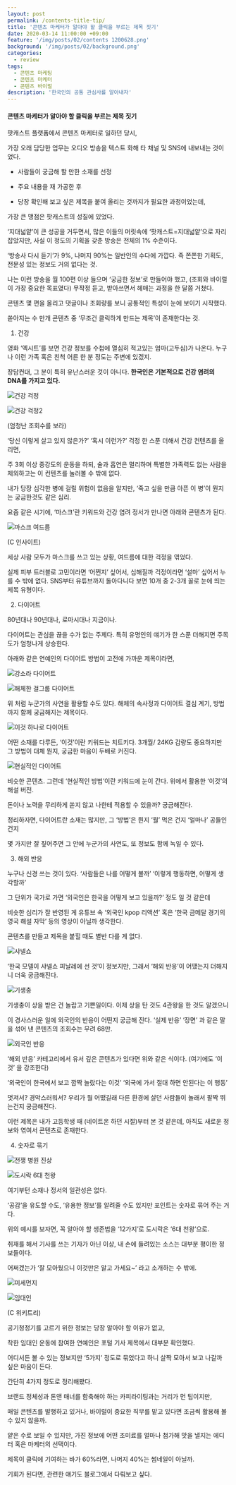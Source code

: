 ```yaml
---
layout: post
permalink: /contents-title-tip/
title: '콘텐츠 마케터가 알아야 할 클릭을 부르는 제목 짓기'
date: 2020-03-14 11:00:00 +09:00
feature: '/img/posts/02/contents 1200628.png'
background: '/img/posts/02/background.png'
categories:
  - review
tags:
  - 콘텐츠 마케팅
  - 콘텐츠 마케터
  - 콘텐츠 바이럴
description: '한국인의 공통 관심사를 알아내자'
---
```


#### 콘텐츠 마케터가 알아야 할 클릭을 부르는 제목 짓기 ####



팟캐스트 플랫폼에서 콘텐츠 마케터로 일하던 당시,

가장 오래 담당한 업무는 오디오 방송을 텍스트 화해 타 채널 및 SNS에 내보내는 것이었다.

 

* 사람들이 궁금해 할 만한 소재를 선정

* 주요 내용을 재 가공한 후

* 당장 확인해 보고 싶은 제목을 붙여 올리는 것까지가 필요한 과정이었는데, 

  

가장 큰 맹점은 팟캐스트의 성질에 있었다.

‘지대넓얕’이 큰 성공을 거두면서, 많은 이들의 머릿속에 ‘팟캐스트=지대넓얕’으로 자리 잡았지만, 사실 이 정도의 기획을 갖춘 방송은 전체의 1% 수준이다.

‘방송사 다시 듣기’가 9%, 나머지 90%는 일반인의 수다에 가깝다. 즉 쫀쫀한 기획도, 전문성 있는 정보도 거의 없다는 것.

 

나는 이런 방송을 월 100편 이상 들으며 ‘궁금한 정보’로 만들어야 했고, (조회와 바이럴이 가장 중요한 목표였다) 무작정 듣고, 받아쓰면서 헤매는 과정을 한 달쯤 거쳤다.

 

콘텐츠 몇 편을 올리고 댓글이나 조회량를 보니 공통적인 특성이 눈에 보이기 시작했다.

쏟아지는 수 만개 콘텐츠 중 ‘무조건 클릭하게 만드는 제목’이 존재한다는 것. 

 

1. 건강

영화 ‘엑시트’를 보면 건강 정보를 수첩에 열심히 적고있는 엄마(고두심)가 나온다. 누구나 이런 가족 혹은 친척 어른 한 분 정도는 주변에 있겠지.

장담컨대, 그 분이 특히 유난스러운 것이 아니다. **한국인은 기본적으로 건강 염려의 DNA를 가지고 있다.**



 

![건강 걱정](/img/posts/02/01.png)

![건강 걱정2](/img/posts/02/02.png)

(엄청난 조회수를 보라)

‘당신 이렇게 살고 있지 않은가?’ ‘혹시 이런가?’ 걱정 한 스푼 더해서 건강 컨텐츠를 올리면,

주 3회 이상 중강도의 운동을 하되, 술과 흡연은 멀리하며 특별한 가족력도 없는 사람을 제외하고는 이 컨텐츠를 눌러볼 수 밖에 없다.

내가 당장 심각한 병에 걸릴 위험이 없음을 알지만, ‘죽고 싶을 만큼 아픈 이 병’이 뭔지는 궁금한것도 같은 심리.

요즘 같은 시기에, ‘마스크’란 키워드와 건강 염려 정서가 만나면 아래와 콘텐츠가 된다.



![마스크 여드름](/img/posts/02/03.png)

(C 인사이트)

세상 사람 모두가 마스크를 쓰고 있는 상황, 여드름에 대한 걱정을 엮었다.

실제 피부 트러블로 고민이라면 ‘어쩐지’ 싶어서, 심해질까 걱정이라면 ‘설마’ 싶어서 누를 수 밖에 없다. SNS부터 유튜브까지 돌아다니다 보면 10개 중 2-3개 꼴로 눈에 띄는 제목 유형이다.



2. 다이어트

80년대나 90년대나, 로마시대나 지금이나.

다이어트는 관심을 끊을 수가 없는 주제다. 특히 유명인의 얘기가 한 스푼 더해지면 주목도가 엄청나게 상승한다.

아래와 같은 연예인의 다이어트 방법이 고전에 가까운 제목이라면,

![강소라 다이어트](/img/posts/02/04.png)



![해체한 걸그룹 다이어트](/img/posts/02/05.png)

위 처럼 누군가의 사연을 활용할 수도 있다. 해체의 속사정과 다이어트 결심 계기, 방법까지 함께 궁금해지는 제목이다.



![이것 하나로 다이어트](/img/posts/02/06.png)

어떤 소재를 다루든, ‘이것’이란 키워드는 치트키다. 3개월/ 24KG 감량도 중요하지만 그 방법이 대체 뭔지, 궁금한 마음이 두배로 커진다.



![현실적인 다이어트](/img/posts/02/07.png)

비슷한 콘텐츠. 그런데 ‘현실적인 방법’이란 키워드에 눈이 간다. 위에서 활용한 ‘이것’의 해설 버전.

돈이나 노력을 무리하게 쏟지 않고 나한테 적용할 수 있을까? 궁금해진다.

 

정리하자면, 다이어트란 소재는 많지만, 그 ‘방법’은 뭔지 ‘뭘’ 먹은 건지 ‘얼마나’ 공들인건지

몇 가지만 잘 짚어주면 그 안에 누군가의 사연도, 또 정보도 함께 녹일 수 있다. 



3. 해외 반응

누구나 신경 쓰는 것이 있다. ‘사람들은 나를 어떻게 볼까’ ‘이렇게 행동하면, 어떻게 생각할까’

그 단위가 국가로 가면 ‘외국인은 한국을 어떻게 보고 있을까?’ 정도 일 것 같은데

비슷한 심리가 잘 반영된 게 유튜브 속 ‘외국인 kpop 리액션’ 혹은 ‘한국 금메달 경기의 영국 해설 자막’ 등의 영상이 아닐까 생각한다.

콘텐츠를 만들고 제목을 붙힐 때도 별반 다를 게 없다. 



![샤넬쇼](/img/posts/02/08.png)

‘한국 모델이 샤넬쇼 피날레에 선 것’이 정보지만, 그래서 ‘해외 반응’이 어땠는지 더해지니 더욱 궁금해진다.



![기생충](/img/posts/02/09.png)

기생충이 상을 받은 건 놀랍고 기쁜일이다. 이제 상을 탄 것도 4관왕을 한 것도 알겠으니

이 경사스러운 일에 외국인의 반응이 어떤지 궁금해 진다. ‘실제 반응’ ‘장면’ 과 같은 말을 섞어 낸 콘텐츠의 조회수는 무려 68만.



![외국인 반응](/img/posts/02/10.png)

‘해외 반응’ 카테고리에서 유서 깊은 콘텐츠가 있다면 위와 같은 식이다. (여기에도 ‘이것’ 을 강조한다)

‘외국인이 한국에서 보고 깜짝 놀랐다는 이것’ ‘외국에 가서 절대 하면 안된다는 이 행동’

멋져서? 경악스러워서?  우리가 뭘 어땠길래 다른 환경에 살던 사람들이 놀래서 팔짝 뛰는건지 궁금해진다.

이런 제목은 내가 고등학생 때 (네이트온 하던 시절)부터 본 것 같은데, 아직도 새로운 정보와 엮여서 콘텐츠로 존재한다.



4. 숫자로 묶기

![전쟁 병원 진상](/img/posts/02/11.png)

![도시락 6대 천왕](/img/posts/02/12.png)

여기부턴 소재나 정서의 일관성은 없다.

‘공감’을 유도할 수도, ‘유용한 정보’를 알려줄 수도 있지만 포인트는 숫자로 묶어 주는 거다.

위의 예시를 보자면, 꼭 알아야 할 생존법을 ‘12가지’로 도시락은 ‘6대 천왕’으로.

 

취재를 해서 기사를 쓰는 기자가 아닌 이상, 내 손에 들려있는 소스는 대부분 평이한 정보들이다.

어쩌겠는가 ‘잘 모아뒀으니 이것만은 알고 가세요~’ 라고 소개하는 수 밖에.



![미세먼지](/img/posts/02/13.png)

![임대인](/img/posts/02/14.png)

(C 위키트리)

공기청정기를 고르기 위한 정보는 당장 알아야 할 이유가 없고,

착한 임대인 운동에 참여한 연예인은 포털 기사 제목에서 대부분 확인했다. 

어디서든 볼 수 있는 정보지만 ‘5가지’ 정도로 묶었다고 하니 살짝 모아서 보고 나갈까 싶은 마음이 든다.

 

간단히 4가지 정도로 정리해봤다.

브랜드 정체성과 톤앤 매너를 함축해야 하는 카피라이팅과는 거리가 먼 팁이지만,

매일 콘텐츠를 발행하고 있거나, 바이럴이 중요한 직무를 맡고 있다면 조금씩 활용해 볼 수 있지 않을까.

얕은 수로 보일 수 있지만, 가진 정보에 어떤 조미료를 얼마나 첨가해 맛을 낼지는 에디터 혹은 마케터의 선택이다.

 

제목이 클릭에 기여하는 바가 60%라면, 나머지 40%는 썸네일이 아닐까.

기회가 된다면, 관련한 얘기도 블로그에서 다뤄보고 싶다.